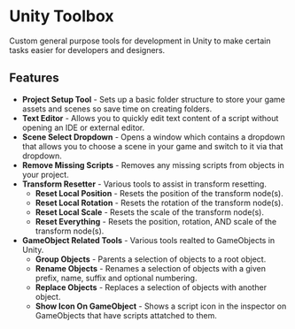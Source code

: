 # Unity Toolbox
Custom general purpose tools for development in Unity to make certain tasks easier for developers and designers. 

## Features
* **Project Setup Tool** - Sets up a basic folder structure to store your game assets and scenes so save time on creating folders.
* **Text Editor** - Allows you to quickly edit text content of a script without opening an IDE or external editor.
* **Scene Select Dropdown** - Opens a window which contains a dropdown that allows you to choose a scene in your game and switch to it via that dropdown.
* **Remove Missing Scripts** - Removes any missing scripts from objects in your project.
* **Transform Resetter** - Various tools to assist in transform resetting.
  * **Reset Local Position** - Resets the position of the transform node(s).
  * **Reset Local Rotation** - Resets the rotation of the transform node(s).
  * **Reset Local Scale** - Resets the scale of the transform node(s).
  * **Reset Everything** - Resets the position, rotation, AND scale of the transform node(s).
* **GameObject Related Tools** - Various tools realted to GameObjects in Unity.
  * **Group Objects** - Parents a selection of objects to a root object.
  * **Rename Objects** - Renames a selection of objects with a given prefix, name, suffix and optional numbering.
  * **Replace Objects** - Replaces a selection of objects with another object.
  * **Show Icon On GameObject** - Shows a script icon in the inspector on GameObjects that have scripts attatched to them.
